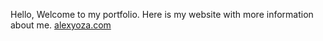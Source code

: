 Hello, 
Welcome to my portfolio. Here is my website with more information about me. [alexyoza.com](https://alexyoza.com/)
